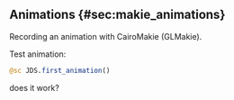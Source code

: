 ## Animations {#sec:makie_animations}

Recording an animation with CairoMakie (GLMakie).

Test animation:

```jl
@sc JDS.first_animation()
```
<!---
<div>

<video controls width="100%">
    <source src="../images/animScatters.mp4"
            type="video/mp4">
    Sorry, your browser doesn't support embedded videos.
</video>

</div>
-->
does it work?
